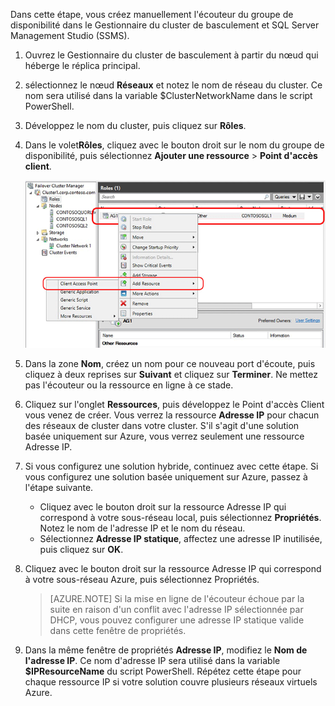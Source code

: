 Dans cette étape, vous créez manuellement l'écouteur du groupe de disponibilité dans le Gestionnaire du cluster de basculement et SQL Server Management Studio (SSMS).

1. Ouvrez le Gestionnaire du cluster de basculement à partir du nœud qui héberge le réplica principal.

1. sélectionnez le nœud **Réseaux** et notez le nom de réseau du cluster. Ce nom sera utilisé dans la variable $ClusterNetworkName dans le script PowerShell.

1. Développez le nom du cluster, puis cliquez sur **Rôles**.

1. Dans le volet**Rôles**, cliquez avec le bouton droit sur le nom du groupe de disponibilité, puis sélectionnez **Ajouter une ressource** > **Point d'accès client**.

	![Ajouter un Point d'accès client pour le groupe de disponibilité](./media/virtual-machines-sql-server-configure-alwayson-availability-group-listener/IC678769.gif)

1. Dans la zone **Nom**, créez un nom pour ce nouveau port d'écoute, puis cliquez à deux reprises sur **Suivant** et cliquez sur **Terminer**. Ne mettez pas l'écouteur ou la ressource en ligne à ce stade.

1. Cliquez sur l'onglet **Ressources**, puis développez le Point d'accès Client vous venez de créer. Vous verrez la ressource **Adresse IP** pour chacun des réseaux de cluster dans votre cluster. S'il s'agit d'une solution basée uniquement sur Azure, vous verrez seulement une ressource Adresse IP.

1. Si vous configurez une solution hybride, continuez avec cette étape. Si vous configurez une solution basée uniquement sur Azure, passez à l'étape suivante.
	 - Cliquez avec le bouton droit sur la ressource Adresse IP qui correspond à votre sous-réseau local, puis sélectionnez **Propriétés**. Notez le nom de l'adresse IP et le nom du réseau.
	 - Sélectionnez **Adresse IP statique**, affectez une adresse IP inutilisée, puis cliquez sur **OK**.

1. Cliquez avec le bouton droit sur la ressource Adresse IP qui correspond à votre sous-réseau Azure, puis sélectionnez Propriétés.
	>[AZURE.NOTE] Si la mise en ligne de l'écouteur échoue par la suite en raison d'un conflit avec l'adresse IP sélectionnée par DHCP, vous pouvez configurer une adresse IP statique valide dans cette fenêtre de propriétés.

1. Dans la même fenêtre de propriétés **Adresse IP**, modifiez le **Nom de l'adresse IP**. Ce nom d'adresse IP sera utilisé dans la variable **$IPResourceName** du script PowerShell. Répétez cette étape pour chaque ressource IP si votre solution couvre plusieurs réseaux virtuels Azure.
<!-------HONumber=Oct15_HO3-->